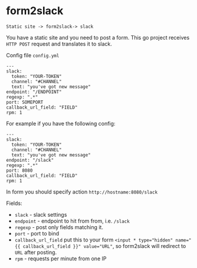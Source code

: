 # form2slack
`Static site -> form2slack-> slack`

You have a static site and you need to post a form.
This go project receives `HTTP POST` request and translates it to slack.

Config file `config.yml`

```
---
slack:
  token: "YOUR-TOKEN"
  channel: "#CHANNEL"
  text: "you've got new message"
endpoint: "/ENDPOINT"
regexp: ".*"
port: SOMEPORT
callback_url_field: "FIELD"
rpm: 1
```

For example if you have the following config:
```
---
slack:
  token: "YOUR-TOKEN"
  channel: "#CHANNEL"
  text: "you've got new message"
endpoint: "/slack"
regexp: ".*"
port: 8080
callback_url_field: "FIELD"
rpm: 1
```

In form you should specify action `http://hostname:8080/slack`

Fields:

* `slack` - slack settings
* `endpoint` - endpoint to hit from from, i.e. `/slack`
* `regexp` - post only fields matching it.
* `port` - port to bind
* `callback_url_field` put this to your form `<input * type="hidden" name="{{ callback_url_field }}" value="URL"`, so form2slack will redirect to `URL` after posting.
* `rpm` - requests per minute from one IP
